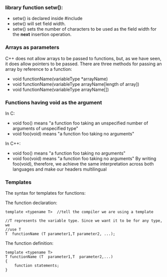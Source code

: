 ### library function setw():
- setw() is declared inside #include<iomanip>
- setw() will set field width.
- setw() sets the number of characters to be used as the field width for the **next** insertion operation.


### Arrays as parameters
C++ does not allow arrays to be passed to functions, but, as we have seen, it does allow pointers to be passed. There are three methods for passing an array by reference to a function:

- void functionName(variableType *arrayName)
- void functionName(variableType arrayName[length of array])
- void functionName(variableType arrayName[])

### Functions having void as the argument
In C:
- void foo() means "a function foo taking an unspecified number of arguments of unspecified type"
- void foo(void) means "a function foo taking no arguments"

In C++:
- void foo() means "a function foo taking no arguments"
- void foo(void) means "a function foo taking no arguments"
By writing foo(void), therefore, we achieve the same interpretation across both languages and make our headers multilingual

### Templates
The syntax for templates for functions:

The function declaration:
```
template <typename T>  //tell the compiler we are using a template

//T represents the variable type. Since we want it to be for any type, we
//use T
T  functionName (T parameter1,T parameter2, ...);
```

The function definition:
```
template <typename T>
T functionName (T  parameter1,T  parameter2,...)
{
    function statements;
}
```
